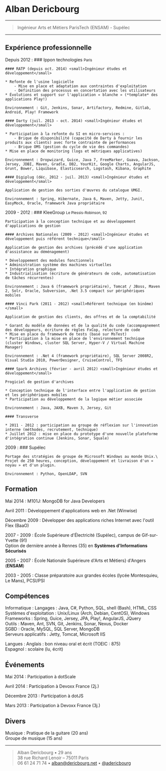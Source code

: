 Alban Dericbourg
================

----

>  Ingénieur Arts et Métiers ParisTech (ENSAM) - Supélec

----

Expérience professionnelle
--------------------------

Depuis 2012
:   ### Ippon technologies <small>Paris</small>

	#### RATP (depuis oct. 2014) <small>Ingénieur études et développement</small>

	* Refonte de l'usine logicielle
        - Mise en place et adaptation aux contraintes d'exploitation
        - Définition des processus en concertation avec les utilisateurs
    * Évolutions et support sur l'application « blanche » (*template* des applications Play!)

	Environnement : Git, Jenkins, Sonar, Artifactory, Redmine, Gitlab, Android, Play! Framework

    #### Darty (juil. 2013 - oct. 2014) <small>Ingénieur études et développement</small>

    * Participation à la refonte du SI en micro-services :
        - Brique de disponibilité (capacité de Darty à fournir les produits aux clients) avec forte contrainte de performances
        - Brique OMS (gestion du cycle de vie des commandes)
    * Mise en place de monitoring (logs et métriques applicatives)

    Environnement : Dropwizard, Guice, Java 7, FreeMarker, Guava, Jackson, Jersey, JDBI, Maven, Gradle, DB2, YourKit, Google Charts, AngularJS, Grunt, Bower, Liquibase, Elasticsearch, Logstash, Kibana, Graphite

    #### Digiplug (déc. 2012 - juil. 2013) <small>Ingénieur études et développement</small>
    
    Application de gestion des sorties d'œuvres du catalogue UMGI.

    Environnement : Spring, Hibernate, Java 6, Maven, Jetty, Junit, EasyMock, Oracle, framework Java propriétaire

2009 - 2012
:   ### KleeGroup <small>Le Plessis-Robinson, 92</small>

    Participation à la conception technique et au développement d'applications de gestion

    #### Archives Nationales (2009 - 2012) <small>Ingénieur études et développement puis référent technique</small>

    Application de gestion des archives (précédé d'une application d'assistance au déménagement)

    * Développement des modules fonctionnels
    * Administration système des machines virtuelles
    * Intégration graphique
    * Industrialisation (écriture de générateurs de code, automatisation de tâches récurrentes)
    
    Environnement : Java 6 (framework propriétaire), Tomcat / JBoss, Maven 2, Solr, Oracle, Subversion, .Net 3.5 compact sur périphériques mobiles

    #### Vinci Park (2011 - 2012) <small>Référent technique (en binôme)</small>

    Application de gestion des clients, des offres et de la comptabilité
 
    * Garant du modèle de données et de la qualité du code (accompagnement des développeurs, écriture de règles FxCop, relecture de code
    * Mise en place du framework de tests (basé sur MsTest)
    * Participation à la mise en place de l'environnement technique (cluster Windows, cluster SQL Server, Hyper-V / Virtual Machine Manager)
    
    Environnement : .Net 4 (framework propriétaire), SQL Server 2008R2, Visual Studio 2010, PowerDesigner, CruiseControl, TFS

    #### Spark Archives (février - avril 2012) <small>Ingénieur études et développement</small>

    Progiciel de gestion d'archives

    * Conception technique de l'interface entre l'application de gestion et les périphériques mobiles
    * Participation au développement de la logique métier associée
    
    Environnement : Java, JAXB, Maven 3, Jersey, Git

    #### Transverse

    * 2011 - 2012 : participation au groupe de réflexion sur l'innovation interne (méthodes, recrutement, technique)
    * Juillet 2012 : mise en place du prototype d'une nouvelle plateforme d'intégration continue (Jenkins, Sonar, Squale)

2009
:   ### Supélec 

    Portage des stratégies de groupe de Microsoft Windows au monde Unix.\
    Projet de 250 heures, conception, développement et livraison d'un « noyau » et d'un plugin.

    Environnement : Python, OpenLDAP, SVN


Formation
---------

Mai 2014
:   M101J: MongoDB for Java Developers

Avril 2011
:   Développement d'applications web en .Net (Winwise)

Décembre 2009
:   Développer des applications riches Internet avec l'outil Flex (BaaO)

2007 - 2009
:   École Supérieure d'Électricité (Supélec), campus de Gif-sur-Yvette (91)\
    Option de dernière année à Rennes (35) en **Systèmes d'Informations Sécurisés**

2005 - 2007
:   École Nationale Supérieure d'Arts et Métiers} d'Angers (**ENSAM**)

2003 - 2005
:   Classe préparatoire aux grandes écoles (lycée Montesquieu, Le Mans), PCSI/PSI


Compétences
-----------

Informatique
:   Langages : Java, C#, Python, SQL, shell (Bash), HTML, CSS\
    Systèmes d'exploitation : Unix/Linux (Arch, Debian, CentOS), Windows\
    Frameworks : Spring, Guice, Jersey, JPA, Play!, AngularJS, JQuery\
    Outils : Maven, Ant, SVN, Git, Jenkins, Sonar, Nexus, Docker\
    SGBD : Oracle, MySQL, SQL Server, MongoDB\
    Serveurs applicatifs : Jetty, Tomcat, Microsoft IIS

Langues
:   Anglais : bon niveau oral et écrit (TOEIC : 875)\
    Espagnol : scolaire (lu, écrit)

Événements
----------
Mai 2014
:   Participation à dotScale

Avril 2014
:   Participation à Devoxx France (2j.)

Décembre 2013
:   Participation à dotJS

Mars 2013
:   Participation à Devoxx France (3j.)


Divers
------

Musique
:   Pratique de la guitare (20 ans)\
    Groupe de musique (15 ans)

----

> Alban Dericbourg • 29 ans\
> 38 rue Richard Lenoir &ndash; 75011 Paris\
> 06 61 24 71 74 • <alban@dericbourg.net> • [&#64;adericbourg](https://twitter.com/adericbourg) 
